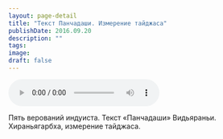 ```yaml
---
layout: page-detail
title: "Текст Панчадаши. Измерение тайджаса"
publishDate: 2016.09.20
description: ""
tags:
image:
draft: false
---
```


<audio title="2016.09.20 - Текст Панчадаши. Измерение тайджаса.mp3" src="/upload/iblock/d0b/d0b961fa9c2a58e99b1eb54de8d14ab5.mp3" controls=""></audio>

 Пять верований индуиста. Текст «Панчадаши» Видьяраньи. Хираньягарбха, измерение тайджаса. 

  
